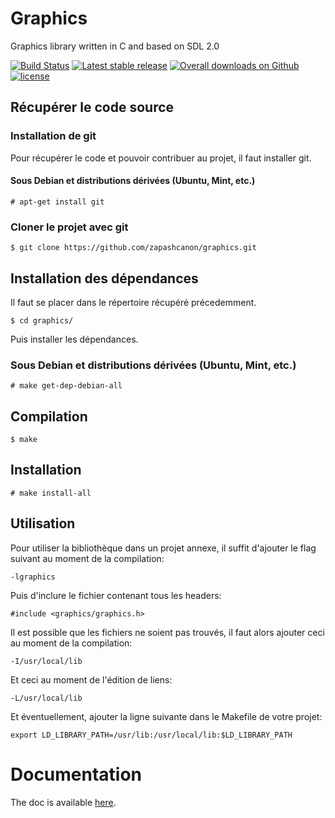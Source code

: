 # Graphics

Graphics library written in C and based on SDL 2.0

[![Build Status](https://travis-ci.org/zapashcanon/graphics.svg?branch=master)](https://travis-ci.org/zapashcanon/graphics)
[![Latest stable release](https://img.shields.io/github/release/zapashcanon/graphics.svg?maxAge=2592000)](https://github.com/zapashcanon/graphics/releases)
[![Overall downloads on Github](https://img.shields.io/github/downloads/zapashcanon/graphics/total.svg?maxAge=2592000)](https://github.com/zapashcanon/graphics/releases)
[![license](https://img.shields.io/github/license/zapashcanon/graphics.svg?maxAge=2592000)](http://unlicense.org/)

## Récupérer le code source

### Installation de git

Pour récupérer le code et pouvoir contribuer au projet, il faut installer git.

#### Sous Debian et distributions dérivées (Ubuntu, Mint, etc.)

    # apt-get install git

### Cloner le projet avec git

    $ git clone https://github.com/zapashcanon/graphics.git

## Installation des dépendances

Il faut se placer dans le répertoire récupéré précedemment.

    $ cd graphics/

Puis installer les dépendances.

### Sous Debian et distributions dérivées (Ubuntu, Mint, etc.)

    # make get-dep-debian-all

## Compilation

    $ make

## Installation

    # make install-all

## Utilisation

Pour utiliser la bibliothèque dans un projet annexe, il suffit d'ajouter le flag suivant au moment de la compilation:

    -lgraphics

Puis d'inclure le fichier contenant tous les headers:

    #include <graphics/graphics.h>

Il est possible que les fichiers ne soient pas trouvés, il faut alors ajouter ceci au moment de la compilation:

    -I/usr/local/lib

Et ceci au moment de l'édition de liens:

    -L/usr/local/lib

Et éventuellement, ajouter la ligne suivante dans le Makefile de votre projet:

    export LD_LIBRARY_PATH=/usr/lib:/usr/local/lib:$LD_LIBRARY_PATH

# Documentation

The doc is available [here](http://www.ndrs.fr/graphics/doc.pdf).
